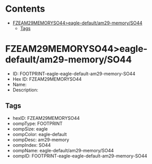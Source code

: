 



Contents
========

* [FZEAM29MEMORYSO44>eagle-default/am29-memory/SO44](#fzeam29memoryso44eagle-defaultam29-memoryso44)
	* [Tags](#tags)

# FZEAM29MEMORYSO44>eagle-default/am29-memory/SO44

- ID: FOOTPRINT-eagle-eagle-default-am29-memory-SO44
- Hex ID: FZEAM29MEMORYSO44
- Name: 
- Description: 

## Tags

- hexID: FZEAM29MEMORYSO44
- oompType: FOOTPRINT
- oompSize: eagle
- oompColor: eagle-default
- oompDesc: am29-memory
- oompIndex: SO44
- oompName: eagle-default/am29-memory/SO44
- oompID: FOOTPRINT-eagle-eagle-default-am29-memory-SO44
